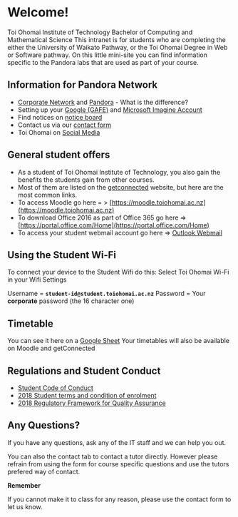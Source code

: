 # Welcome!

Toi Ohomai Institute of Technology Bachelor of Computing and Mathematical Science This intranet is for students who are completing the either the University of Waikato Pathway, or the Toi Ohomai Degree in Web or Software pathway. On this little mini-site you can find information specific to the Pandora labs that are used as part of your course.

## Information for Pandora Network

- [Corporate Network](/CorporateNetwork) and [Pandora](/pandora) - What is the difference?
- Setting up your [Google (GAFE)](/tools) and [Microsoft Imagine Account](/tools)
- Find notices on [notice board](/NoticeBoard)
- Contact us via our [contact form](/contact)
- Toi Ohomai on [Social Media](https://toiohomai.ac.nz/life/social-media)

## General student offers

- As a student of Toi Ohomai Institute of Technology, you also gain the benefits the students gain from other courses.
- Most of them are listed on the [getconnected](https://getconnected.toiohomai.ac.nz/myplace) website, but here are the most common links.
- To access Moodle go here = > [https://moodle.toiohomai.ac.nz](https://moodle.toiohomai.ac.nz)
- To download Office 2016 as part of Office 365 go here => [https://portal.office.com/Home](https://portal.office.com/Home)
- To access your student webmail account go here => [Outlook Webmail](https://outlook.office365.com/owa/?realm=student.toiohomai.ac.nz)

## Using the Student Wi-Fi

To connect your device to the Student Wifi do this:
Select Toi Ohomai Wi-Fi in your Wifi Settings

Username = **`student-id@student.toiohomai.ac.nz`**
Password = Your **corporate** password (the 16 character one)

## Timetable

You can see it here on a <a href="https://docs.google.com/spreadsheets/d/1BNIFwYjH3DzgI-nTBoLueWMPF6fIU8tVP08_5_yu6n8/edit?usp=sharing" target="_blank">Google Sheet</a>
Your timetables will also be available on Moodle and getConnected

## Regulations and Student Conduct

- [Student Code of Conduct](https://toiohomai.ac.nz/sites/default/files/inline-files/Student%20Code%20of%20Conduct%20from%202018%20Regs.pdf)
- [2018 Student terms and condition of enrolment](https://toiohomai.ac.nz/sites/default/files/inline-files/Toi%20Ohomai_Enrolment%20Terms%20and%20Conditions_2018.pdf)
- [2018 Regulatory Framework for Quality Assurance](https://toiohomai.ac.nz/sites/default/files/inline-files/2018%20Regulatory%20Framework%20%28approved%20AB121017%29.pdf)

## Any Questions?

If you have any questions, ask any of the IT staff and we can help you out.

You can also the contact tab to contact a tutor directly. However please refrain from using the form for course specific questions and use the tutors prefered way of contact.

**Remember**

If you cannot make it to class for any reason, please use the contact form to let us know.
